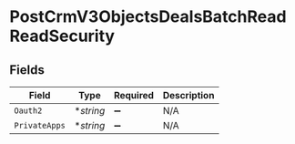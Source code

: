 # PostCrmV3ObjectsDealsBatchReadReadSecurity


## Fields

| Field              | Type               | Required           | Description        |
| ------------------ | ------------------ | ------------------ | ------------------ |
| `Oauth2`           | **string*          | :heavy_minus_sign: | N/A                |
| `PrivateApps`      | **string*          | :heavy_minus_sign: | N/A                |